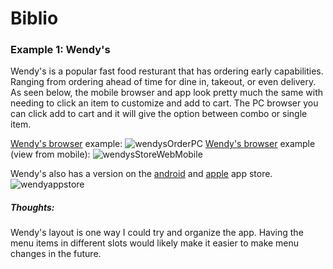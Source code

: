 # Biblio

### Example 1: Wendy's

Wendy's is a popular fast food resturant that has ordering early capabilities. Ranging from ordering ahead of time for dine in, takeout, or even delivery.
As seen below, the mobile browser and app look pretty much the same with needing to click an item to customize and add to cart. The PC browser you can click add to cart and it will give the option between combo or single item.

[Wendy's browser][1] example:
![wendysOrderPC](https://github.com/Hanover-CS/HC24-Luuk-Crawford-Senior-Project/assets/32851596/c66e8ef7-ba24-4c58-b5c0-6485cb900e8d)
[Wendy's browser][1] example (view from mobile):
![wendysStoreWebMobile](https://github.com/Hanover-CS/HC24-Luuk-Crawford-Senior-Project/assets/32851596/2c80eb13-3fe6-4da7-85f0-2dbb5049ad71)

Wendy's also has a version on the [android][2] and [apple][3] app store.
![wendyappstore](https://github.com/Hanover-CS/HC24-Luuk-Crawford-Senior-Project/assets/32851596/67cf3bfd-43c7-40b5-a942-7f0cfe5f7462)

##### Thoughts:
  Wendy's layout is one way I could try and organize the app. Having the menu items in different slots would likely make it easier to make menu changes in the future. 

[1]: https://order.wendys.com/categories?site=menu&lang=en_US
[2]: https://play.google.com/store/apps/details?id=com.wendys.nutritiontool
[3]: https://apps.apple.com/us/app/wendys/id540518599
